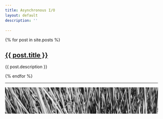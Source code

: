```yaml
---
title: Asynchronous I/O
layout: default
description: ''

---
```

{% for post in site.posts %}

<h2> <a href="{{ post.url }}">{{ post.title }}</a></h2>  
{{ post.description }}

{% endfor %}

<hr>

![](/uploads/grass_banner.JPG)
